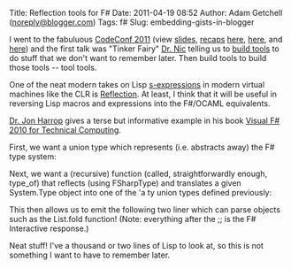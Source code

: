 Title: Reflection tools for F#
Date: 2011-04-19 08:52
Author: Adam Getchell (noreply@blogger.com)
Tags: f#
Slug: embedding-gists-in-blogger

I went to the fabuluous [CodeConf 2011](http://codeconf.com/) (view
[slides](http://lanyrd.com/2011/codeconf/slides/),
[recaps](https://github.com/blog/835-codeconf-2011-mission-accomplished)
[here](http://www.peebs.org/2011/04/codeconf-2011-day-one/),
[here](http://thechangelog.com/post/4507882708/codeconf-sunday-summary),
and [here](https://convore.com/codeconf/)) and the first talk was
"Tinker Fairy" [Dr. Nic](http://twitter.com/#!/drnic) telling us to
[build tools](http://lanyrd.com/2011/codeconf/sdmxb/) to do stuff that
we don't want to remember later. Then build tools to build those
tools -- tool tools.  
  
One of the neat modern takes on Lisp
[s-expressions](http://en.wikipedia.org/wiki/S-expression) in modern
virtual machines like the CLR is
[Reflection](http://en.wikipedia.org/wiki/Reflection_(computer_programming)).
At least, I think that it will be useful in reversing Lisp macros and
expressions into the F\#/OCAML equivalents.  
  
[Dr. Jon Harrop](http://flyingfrogblog.blogspot.com/) gives a terse but
informative example in his book [Visual F\# 2010 for Technical
Computing](http://fsharpnews.blogspot.com/2010/04/visual-f-2010-for-technical-computing.html).  
  
First, we want a union type which represents (i.e. abstracts away) the
F\# type system:  
  
  
  
Next, we want a (recursive) function (called, straightforwardly enough,
type\_of) that reflects (using FSharpType) and translates a given
System.Type object into one of the 'a ty union types defined
previously:  
  
  
  
This then allows us to emit the following two liner which can parse
objects such as the List.fold function! (Note: everything after the ;;
is the F\# Interactive response.)  
  
  
  
Neat stuff! I've a thousand or two lines of Lisp to look at, so this is
not something I want to have to remember later.
